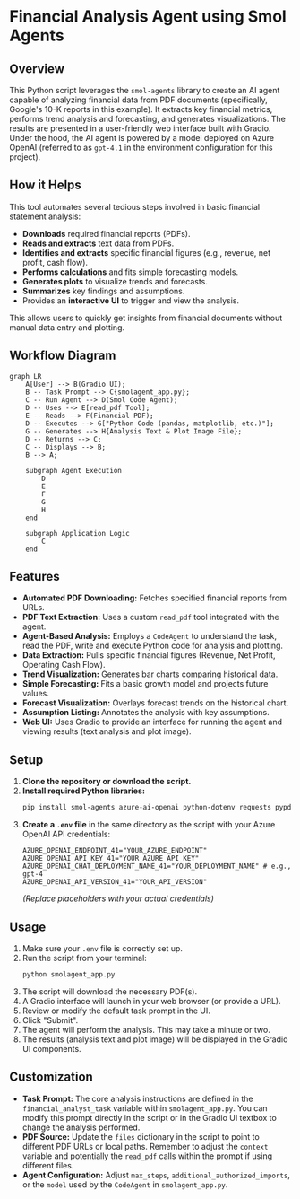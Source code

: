 # Financial Analysis Agent using Smol Agents

## Overview

This Python script leverages the `smol-agents` library to create an AI agent capable of analyzing financial data from PDF documents (specifically, Google's 10-K reports in this example). It extracts key financial metrics, performs trend analysis and forecasting, and generates visualizations. The results are presented in a user-friendly web interface built with Gradio. Under the hood, the AI agent is powered by a model deployed on Azure OpenAI (referred to as `gpt-4.1` in the environment configuration for this project).

## How it Helps

This tool automates several tedious steps involved in basic financial statement analysis:

*   **Downloads** required financial reports (PDFs).
*   **Reads and extracts** text data from PDFs.
*   **Identifies and extracts** specific financial figures (e.g., revenue, net profit, cash flow).
*   **Performs calculations** and fits simple forecasting models.
*   **Generates plots** to visualize trends and forecasts.
*   **Summarizes** key findings and assumptions.
*   Provides an **interactive UI** to trigger and view the analysis.

This allows users to quickly get insights from financial documents without manual data entry and plotting.

## Workflow Diagram

```mermaid
graph LR
    A[User] --> B(Gradio UI);
    B -- Task Prompt --> C{smolagent_app.py};
    C -- Run Agent --> D(Smol Code Agent);
    D -- Uses --> E[read_pdf Tool];
    E -- Reads --> F(Financial PDF);
    D -- Executes --> G["Python Code (pandas, matplotlib, etc.)"];
    G -- Generates --> H{Analysis Text & Plot Image File};
    D -- Returns --> C;
    C -- Displays --> B;
    B --> A;

    subgraph Agent Execution
        D
        E
        F
        G
        H
    end

    subgraph Application Logic
        C
    end
```

## Features

*   **Automated PDF Downloading:** Fetches specified financial reports from URLs.
*   **PDF Text Extraction:** Uses a custom `read_pdf` tool integrated with the agent.
*   **Agent-Based Analysis:** Employs a `CodeAgent` to understand the task, read the PDF, write and execute Python code for analysis and plotting.
*   **Data Extraction:** Pulls specific financial figures (Revenue, Net Profit, Operating Cash Flow).
*   **Trend Visualization:** Generates bar charts comparing historical data.
*   **Simple Forecasting:** Fits a basic growth model and projects future values.
*   **Forecast Visualization:** Overlays forecast trends on the historical chart.
*   **Assumption Listing:** Annotates the analysis with key assumptions.
*   **Web UI:** Uses Gradio to provide an interface for running the agent and viewing results (text analysis and plot image).

## Setup

1.  **Clone the repository or download the script.**
2.  **Install required Python libraries:**
    ```bash
    pip install smol-agents azure-ai-openai python-dotenv requests pypdf2 gradio matplotlib pandas numpy scikit-learn seaborn missingno
    ```
3.  **Create a `.env` file** in the same directory as the script with your Azure OpenAI API credentials:
    ```dotenv
    AZURE_OPENAI_ENDPOINT_41="YOUR_AZURE_ENDPOINT"
    AZURE_OPENAI_API_KEY_41="YOUR_AZURE_API_KEY"
    AZURE_OPENAI_CHAT_DEPLOYMENT_NAME_41="YOUR_DEPLOYMENT_NAME" # e.g., gpt-4
    AZURE_OPENAI_API_VERSION_41="YOUR_API_VERSION"
    ```
    *(Replace placeholders with your actual credentials)*

## Usage

1.  Make sure your `.env` file is correctly set up.
2.  Run the script from your terminal:
    ```bash
    python smolagent_app.py
    ```
3.  The script will download the necessary PDF(s).
4.  A Gradio interface will launch in your web browser (or provide a URL).
5.  Review or modify the default task prompt in the UI.
6.  Click "Submit".
7.  The agent will perform the analysis. This may take a minute or two.
8.  The results (analysis text and plot image) will be displayed in the Gradio UI components.

## Customization

*   **Task Prompt:** The core analysis instructions are defined in the `financial_analyst_task` variable within `smolagent_app.py`. You can modify this prompt directly in the script or in the Gradio UI textbox to change the analysis performed.
*   **PDF Source:** Update the `files` dictionary in the script to point to different PDF URLs or local paths. Remember to adjust the `context` variable and potentially the `read_pdf` calls within the prompt if using different files.
*   **Agent Configuration:** Adjust `max_steps`, `additional_authorized_imports`, or the `model` used by the `CodeAgent` in `smolagent_app.py`. 
